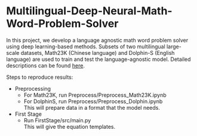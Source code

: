 # Multilingual-Deep-Neural-Math-Word-Problem-Solver

In this project, we develop a language agnostic math word problem solver using deep learning-based methods. Subsets of two multilingual  large-scale datasets, Math23K (Chinese language) and Dolphin-S (English language) are used to train and test the language-agnostic model.  Detailed descriptions can be found [here](https://github.com/shrija14/Multilingual-Deep-Neural-Math-Word-Problem-Solver/tree/master/Reports).

Steps to reproduce results:  
- Preprocessing 
  - For Math23K, run Preprocess/Preprocess_Math23K.ipynb
  - For DolphinS, run Preprocess/Preprocess_Dolphin.ipynb  
  This will prepare data in a format that the model needs.
- First Stage
  - Run FirstStage/src/main.py  
  This will give the equation templates.

